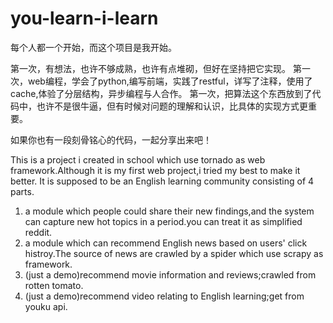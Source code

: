 you-learn-i-learn
=================

  每个人都一个开始，而这个项目是我开始。
  
  第一次，有想法，也许不够成熟，也许有点堆砌，但好在坚持把它实现。
  第一次，web编程，学会了python,编写前端，实践了restful，详写了注释，使用了cache,体验了分层结构，异步编程与人合作。
  第一次，把算法这个东西放到了代码中，也许不是很牛逼，但有时候对问题的理解和认识，比具体的实现方式更重要。
  
  
  如果你也有一段刻骨铭心的代码，一起分享出来吧！


This is a project i created in school which use tornado as web framework.Although it is my first web project,i tried my best to make it better.
It is supposed to be an English learning community consisting of 4 parts.

1. a module which people could share their new findings,and the system can capture new hot topics in a period.you can treat it as simplified reddit.
2. a module which can recommend English news based on users' click histroy.The source of news are crawled by a spider which use scrapy as framework.
3. (just a demo)recommend movie information and reviews;crawled from rotten tomato.
4. (just a demo)recommend video relating to English learning;get from youku api.

 



